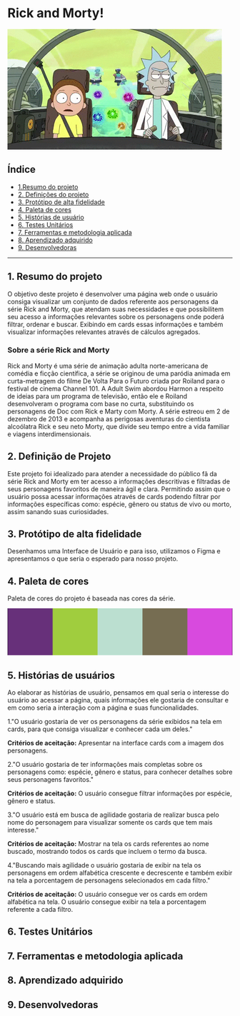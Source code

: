 # **Rick and Morty!**
![](1qEO.gif)


## Índice

* [1.Resumo do projeto](#1-resumo-do-projeto)
* [2. Definições do projeto](#2-definições-do-projeto)
* [3. Protótipo de alta fidelidade](#3-protótipo-de-alta-fidelidade)
* [4. Paleta de cores](#4-paleta-de-cores)
* [5. Histórias de usuário](#5-histórias-de-usuário)
* [6. Testes Unitários](#6-testes-unitários)
* [7. Ferramentas e metodologia aplicada](#7-ferramentas-e-metodologia-aplicada)
* [8. Aprendizado adquirido](#8-aprendizado-adquirido)
* [9. Desenvolvedoras](#9-desenvolvedoras)

***

## 1. Resumo do projeto

O objetivo deste projeto é desenvolver uma página web onde o usuário consiga visualizar um conjunto de dados referente aos personagens da série Rick and Morty, que atendam suas necessidades e que possibilitem seu acesso a informações relevantes sobre os personagens onde poderá filtrar, ordenar e buscar. Exibindo em cards essas informações e também visualizar informações relevantes através de cálculos agregados.

### Sobre a série Rick and Morty 

Rick and Morty é uma série de animação adulta norte-americana de comédia e ficção científica, a série se originou de uma paródia animada em curta-metragem do filme 
De Volta Para o Futuro criada por Roiland para o festival de cinema Channel 101. A Adult Swim abordou Harmon a respeito de ideias para um programa de televisão, então ele e Roiland desenvolveram o programa com base no curta, substituindo os personagens de Doc com Rick e Marty com Morty.
A série estreou em 2 de dezembro de 2013 e acompanha as perigosas aventuras do cientista alcoólatra Rick e seu neto Morty, que divide seu tempo entre a vida familiar e viagens interdimensionais. 

## 2. Definição de Projeto
 							
Este projeto foi idealizado para atender a necessidade do público fã da série Rick and Morty em ter acesso a informações descritivas e filtradas de seus personagens favoritos de maneira ágil e clara. Permitindo assim que o usuário possa acessar informações através de cards podendo filtrar por informações específicas como: espécie, gênero ou status de vivo ou morto, assim sanando suas curiosidades.


## 3. Protótipo de alta fidelidade
Desenhamos uma Interface de Usuário e para isso, utilizamos o Figma e apresentamos o que seria o esperado para nosso projeto.


## 4. Paleta de cores

Paleta de cores do projeto é baseada nas cores da série.

![](paleta.png)


## 5. Histórias de usuários

Ao elaborar as histórias de usuário, pensamos em qual seria o interesse do usuário ao acessar a página, quais informações ele gostaria de consultar e em como seria a interação com a página e suas funcionalidades.  


1."O usuário gostaria de ver os personagens da série exibidos na tela em cards, para que consiga visualizar e conhecer cada um deles."

**Critérios de aceitação:**
Apresentar na interface cards com a imagem dos personagens.

2."O usuário gostaria de ter informações mais completas sobre os personagens como: espécie, gênero e status, para conhecer detalhes sobre seus personagens favoritos."

**Critérios de aceitação:**
O usuário consegue filtrar informações por espécie, gênero e status.

3."O usuário está em busca de agilidade gostaria de realizar busca pelo nome do personagem para visualizar somente os cards que tem mais interesse."

**Critérios de aceitação:**
Mostrar na tela os cards referentes ao nome buscado, mostrando todos os cards que incluem o termo da busca.

4."Buscando mais agilidade o usuário gostaria de exibir na tela os personagens em ordem alfabética crescente e decrescente e também exibir na tela a porcentagem de personagens selecionados em cada filtro."	

**Critérios de aceitação:**
O usuário consegue ver os cards em ordem alfabética na tela.
O usuário consegue exibir na tela a porcentagem referente a cada filtro.	

## 6. Testes Unitários

## 7. Ferramentas e metodologia aplicada

## 8. Aprendizado adquirido

## 9. Desenvolvedoras
